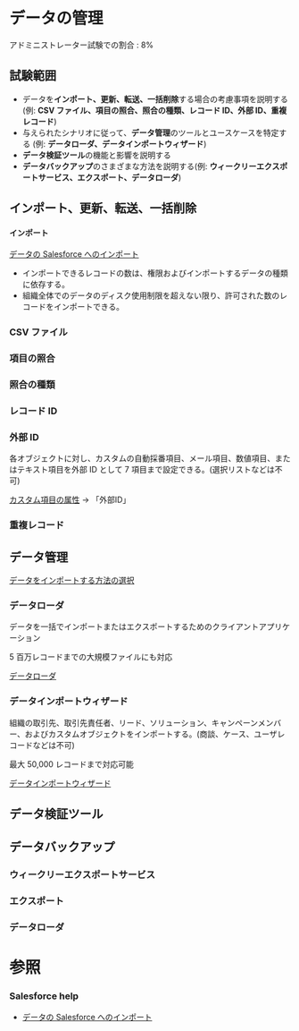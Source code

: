 # データの管理

アドミニストレーター試験での割合 : 8%

## 試験範囲

- データを<b>インポート、更新、転送、一括削除</b>する場合の考慮事項を説明する(例: <b>CSV ファイル、項目の照合、照合の種類、レコード ID、外部 ID、重複レコード</b>)
- 与えられたシナリオに従って、<b>データ管理</b>のツールとユースケースを特定する (例: <b>データローダ、データインポートウィザード</b>)
- <b>データ検証ツール</b>の機能と影響を説明する
- <b>データバックアップ</b>のさまざまな方法を説明する(例: <b>ウィークリーエクスポートサービス、エクスポート、データローダ</b>)

インポート、更新、転送、一括削除
---

#### インポート
[データの Salesforce へのインポート](https://help.salesforce.com/articleView?id=importing.htm&type=5)

- インポートできるレコードの数は、権限およびインポートするデータの種類に依存する。
- 組織全体でのデータのディスク使用制限を超えない限り、許可された数のレコードをインポートできる。


### CSV ファイル


### 項目の照合


### 照合の種類


### レコード ID


### 外部 ID
各オブジェクトに対し、カスタムの自動採番項目、メール項目、数値項目、またはテキスト項目を外部 ID として 7 項目まで設定できる。(選択リストなどは不可)

[カスタム項目の属性](https://help.salesforce.com/articleView?id=custom_field_attributes.htm&type=5) -> 「外部ID」


### 重複レコード


データ管理
---
[データをインポートする方法の選択](https://help.salesforce.com/articleView?id=import_which_data_import_tool.htm&type=5)


### データローダ
データを一括でインポートまたはエクスポートするためのクライアントアプリケーション

5 百万レコードまでの大規模ファイルにも対応

[データローダ](https://help.salesforce.com/articleView?id=data_loader.htm&type=5)


### データインポートウィザード
組織の取引先、取引先責任者、リード、ソリューション、キャンペーンメンバー、およびカスタムオブジェクトをインポートする。(商談、ケース、ユーザレコードなどは不可)

最大 50,000 レコードまで対応可能

[データインポートウィザード](https://help.salesforce.com/articleView?id=data_import_wizard.htm&type=5)


データ検証ツール
---


データバックアップ
---


### ウィークリーエクスポートサービス


### エクスポート


### データローダ


参照
===
### Salesforce help
- [データの Salesforce へのインポート](https://help.salesforce.com/articleView?id=importing.htm&type=5)
